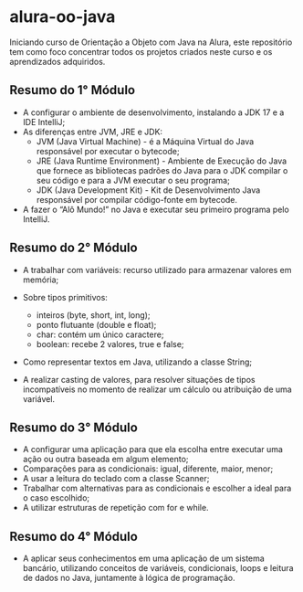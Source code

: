 # alura-oo-java

Iniciando curso de Orientação a Objeto com Java na Alura, este repositório tem como foco concentrar todos os projetos criados neste curso e os aprendizados adquiridos.

## Resumo do 1° Módulo

- A configurar o ambiente de desenvolvimento, instalando a JDK 17 e a IDE IntelliJ;
- As diferenças entre JVM, JRE e JDK:
  - JVM (Java Virtual Machine) - é a Máquina Virtual do Java responsável por executar o bytecode;
  - JRE (Java Runtime Environment) - Ambiente de Execução do Java que fornece as bibliotecas padrões do Java para o JDK compilar o seu código e para a JVM executar o seu programa;
  - JDK (Java Development Kit) - Kit de Desenvolvimento Java responsável por compilar código-fonte em bytecode.
- A fazer o “Alô Mundo!” no Java e executar seu primeiro programa pelo IntelliJ.

## Resumo do 2° Módulo

- A trabalhar com variáveis: recurso utilizado para armazenar valores em memória;

- Sobre tipos primitivos:

  - inteiros (byte, short, int, long);
  - ponto flutuante (double e float);
  - char: contém um único caractere;
  - boolean: recebe 2 valores, true e false;

- Como representar textos em Java, utilizando a classe String;

- A realizar casting de valores, para resolver situações de tipos incompatíveis no momento de realizar um cálculo ou atribuição de uma variável.

## Resumo do 3° Módulo

- A configurar uma aplicação para que ela escolha entre executar uma ação ou outra baseada em algum elemento;
- Comparações para as condicionais: igual, diferente, maior, menor;
- A usar a leitura do teclado com a classe Scanner;
- Trabalhar com alternativas para as condicionais e escolher a ideal para o caso escolhido;
- A utilizar estruturas de repetição com for e while.

## Resumo do 4° Módulo

- A aplicar seus conhecimentos em uma aplicação de um sistema bancário, utilizando conceitos de variáveis, condicionais, loops e leitura de dados no Java, juntamente à lógica de programação.
